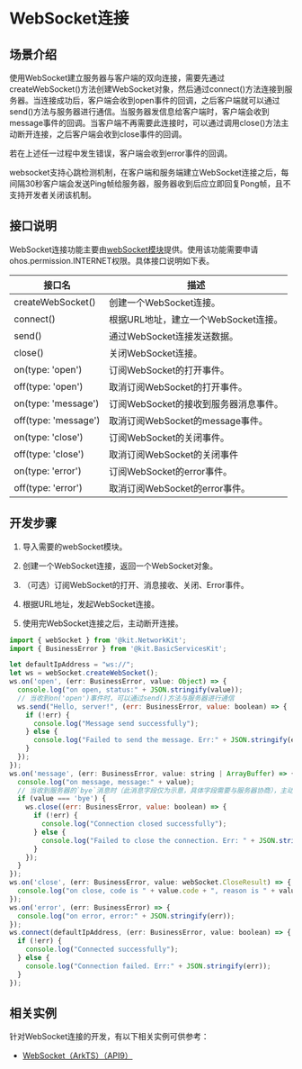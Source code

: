 # WebSocket连接

## 场景介绍

使用WebSocket建立服务器与客户端的双向连接，需要先通过createWebSocket()方法创建WebSocket对象，然后通过connect()方法连接到服务器。当连接成功后，客户端会收到open事件的回调，之后客户端就可以通过send()方法与服务器进行通信。当服务器发信息给客户端时，客户端会收到message事件的回调。当客户端不再需要此连接时，可以通过调用close()方法主动断开连接，之后客户端会收到close事件的回调。

若在上述任一过程中发生错误，客户端会收到error事件的回调。

websocket支持心跳检测机制，在客户端和服务端建立WebSocket连接之后，每间隔30秒客户端会发送Ping帧给服务器，服务器收到后应立即回复Pong帧，且不支持开发者关闭该机制。

## 接口说明

WebSocket连接功能主要由[webSocket模块](../reference/apis-network-kit/js-apis-webSocket.md)提供。使用该功能需要申请ohos.permission.INTERNET权限。具体接口说明如下表。

| 接口名              | 描述                                      |
| ------------------ | ----------------------------------------- |
| createWebSocket()  | 创建一个WebSocket连接。                    |
| connect()          | 根据URL地址，建立一个WebSocket连接。       |
| send()             | 通过WebSocket连接发送数据。                |
| close()            | 关闭WebSocket连接。                        |
| on(type: 'open')   | 订阅WebSocket的打开事件。                  |
| off(type: 'open')   | 取消订阅WebSocket的打开事件。             |
| on(type: 'message') | 订阅WebSocket的接收到服务器消息事件。      |
| off(type: 'message') | 取消订阅WebSocket的message事件。 |
| on(type: 'close')   | 订阅WebSocket的关闭事件。                 |
| off(type: 'close') | 取消订阅WebSocket的关闭事件                |
| on(type: 'error')  | 订阅WebSocket的error事件。                 |
| off(type: 'error') | 取消订阅WebSocket的error事件。             |

## 开发步骤

1. 导入需要的webSocket模块。

2. 创建一个WebSocket连接，返回一个WebSocket对象。

3. （可选）订阅WebSocket的打开、消息接收、关闭、Error事件。

4. 根据URL地址，发起WebSocket连接。

5. 使用完WebSocket连接之后，主动断开连接。

```js
import { webSocket } from '@kit.NetworkKit';
import { BusinessError } from '@kit.BasicServicesKit';

let defaultIpAddress = "ws://";
let ws = webSocket.createWebSocket();
ws.on('open', (err: BusinessError, value: Object) => {
  console.log("on open, status:" + JSON.stringify(value));
  // 当收到on('open')事件时，可以通过send()方法与服务器进行通信
  ws.send("Hello, server!", (err: BusinessError, value: boolean) => {
    if (!err) {
      console.log("Message send successfully");
    } else {
      console.log("Failed to send the message. Err:" + JSON.stringify(err));
    }
  });
});
ws.on('message', (err: BusinessError, value: string | ArrayBuffer) => {
  console.log("on message, message:" + value);
  // 当收到服务器的`bye`消息时（此消息字段仅为示意，具体字段需要与服务器协商），主动断开连接
  if (value === 'bye') {
    ws.close((err: BusinessError, value: boolean) => {
      if (!err) {
        console.log("Connection closed successfully");
      } else {
        console.log("Failed to close the connection. Err: " + JSON.stringify(err));
      }
    });
  }
});
ws.on('close', (err: BusinessError, value: webSocket.CloseResult) => {
  console.log("on close, code is " + value.code + ", reason is " + value.reason);
});
ws.on('error', (err: BusinessError) => {
  console.log("on error, error:" + JSON.stringify(err));
});
ws.connect(defaultIpAddress, (err: BusinessError, value: boolean) => {
  if (!err) {
    console.log("Connected successfully");
  } else {
    console.log("Connection failed. Err:" + JSON.stringify(err));
  }
});
```

## 相关实例

针对WebSocket连接的开发，有以下相关实例可供参考：

- [WebSocket（ArkTS）（API9）](https://gitee.com/openharmony/applications_app_samples/tree/master/code/BasicFeature/Connectivity/WebSocket)